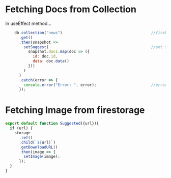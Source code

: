 # Fetching Docs from Collection
In useEffect method...
```javascript
    db.collection("news")                                       //firebase collection
      .get()
      .then(snapshot =>
        setSuggest(                                             //set suggest
          snapshot.docs.map(doc => ({
            id: doc.id,
            data: doc.data()
          }))
        )
      )
      .catch(error => {
        console.error("Error: ", error);                        //error
      });
```

# Fetching Image from firestorage

```javascript
export default function Suggested({url}){
  if (url) {
    storage
      .ref()
      .child(`${url}`)
      .getDownloadURL()
      .then(image => {
        setImage(image);
      });
  }
}
```
